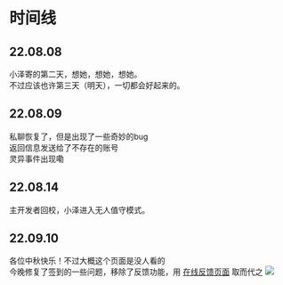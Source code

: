 # 时间线

## 22.08.08  
小泽寄的第二天，想她，想她，想她。  
不过应该也许第三天（明天），一切都会好起来的。

## 22.08.09  
私聊恢复了，但是出现了一些奇妙的bug  
返回信息发送给了不存在的账号  
灵异事件出现嘞  

## 22.08.14  
主开发者回校，小泽进入无人值守模式。

## 22.09.10
各位中秋快乐！不过大概这个页面是没人看的  
今晚修复了签到的一些问题，移除了反馈功能，用 [在线反馈页面](https://sb-report.qmqaq.top/) 取而代之
![](https://gchat.qpic.cn/gchatpic_new/1296746226/952640412-2253560190-6D18B942CE0F56275C90D9F793BAD3F3/0?term=2)